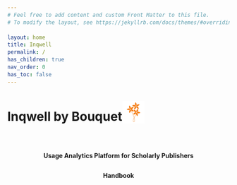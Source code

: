 ```yaml
---
# Feel free to add content and custom Front Matter to this file.
# To modify the layout, see https://jekyllrb.com/docs/themes/#overriding-theme-defaults

layout: home
title: Inqwell
permalink: /
has_children: true
nav_order: 0
has_toc: false
---
```

<div style="display:flex;align-items: center">
    <h1>Inqwell by Bouquet </h1>
    <img src="./assets/images/bouquet.png" alt="logo">    
</div>

<div style="font-weight: bold; margin-top: 30px;display:flex; align-items: center; flex-direction: column;">
    <p>Usage Analytics Platform for Scholarly Publishers</p>
    <p >Handbook</p>
</div>
